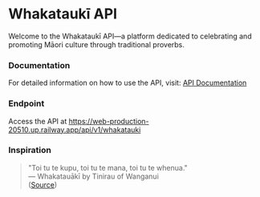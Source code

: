 # Whakataukī API

Welcome to the Whakataukī API—a platform dedicated to celebrating and promoting Māori culture through traditional proverbs.

### Documentation
For detailed information on how to use the API, visit: [API Documentation](https://web-production-20510.up.railway.app)

### Endpoint
Access the API at https://web-production-20510.up.railway.app/api/v1/whakatauki

### Inspiration
> "Toi tu te kupu, toi tu te mana, toi tu te whenua."  
> — Whakatauākī by Tinirau of Wanganui  
> ([Source](https://health.nzdf.mil.nz/your-health/spirituality/te-ao-maori))
